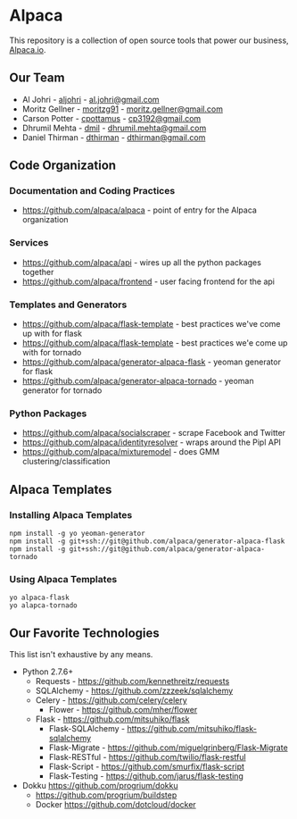 Alpaca
======

This repository is a collection of open source tools that power our business, [Alpaca.io](http://alpaca.io/).

## Our Team
* Al Johri - [aljohri](https://github.com/AlJohri) - [al.johri@gmail.com](al.johri@gmail.com)
* Moritz Gellner - [moritzg91](https://github.com/moritzg91) - [moritz.gellner@gmail.com](moritz.gellner@gmail.com)
* Carson Potter - [cpottamus](https://github.com/cpottamus) - [cp3192@gmail.com](cp3192@gmail.com)
* Dhrumil Mehta - [dmil](https://github.com/dmil) - [dhrumil.mehta@gmail.com](dhrumil.mehta@gmail.com)
* Daniel Thirman - [dthirman](https://github.com/dthirman) - [dthirman@gmail.com](dthirman@gmail.com)

Code Organization
-----------------

### Documentation and Coding Practices

- https://github.com/alpaca/alpaca - point of entry for the Alpaca organization

### Services
- https://github.com/alpaca/api - wires up all the python packages together
- https://github.com/alpaca/frontend - user facing frontend for the api

### Templates and Generators
- https://github.com/alpaca/flask-template - best practices we've come up with for flask
- https://github.com/alpaca/flask-template - best practices we'e come up with for tornado
- https://github.com/alpaca/generator-alpaca-flask - yeoman generator for flask
- https://github.com/alpaca/generator-alpaca-tornado - yeoman generator for tornado

### Python Packages
- https://github.com/alpaca/socialscraper - scrape Facebook and Twitter
- https://github.com/alpaca/identityresolver - wraps around the Pipl API
- https://github.com/alpaca/mixturemodel - does GMM clustering/classification

Alpaca Templates
-----------------

### Installing Alpaca Templates

    npm install -g yo yeoman-generator
    npm install -g git+ssh://git@github.com/alpaca/generator-alpaca-flask
    npm install -g git+ssh://git@github.com/alpaca/generator-alpaca-tornado

### Using Alpaca Templates

    yo alpaca-flask
    yo alapca-tornado

Our Favorite Technologies
-------------------------

This list isn't exhaustive by any means.
- Python 2.7.6+
  - Requests - https://github.com/kennethreitz/requests
  - SQLAlchemy - https://github.com/zzzeek/sqlalchemy
  - Celery - https://github.com/celery/celery
    - Flower - https://github.com/mher/flower
  - Flask - https://github.com/mitsuhiko/flask
    - Flask-SQLAlchemy - https://github.com/mitsuhiko/flask-sqlalchemy
    - Flask-Migrate - https://github.com/miguelgrinberg/Flask-Migrate
    - Flask-RESTful - https://github.com/twilio/flask-restful
    - Flask-Script - https://github.com/smurfix/flask-script
    - Flask-Testing - https://github.com/jarus/flask-testing
- Dokku https://github.com/progrium/dokku
  - https://github.com/progrium/buildstep
  - Docker https://github.com/dotcloud/docker
